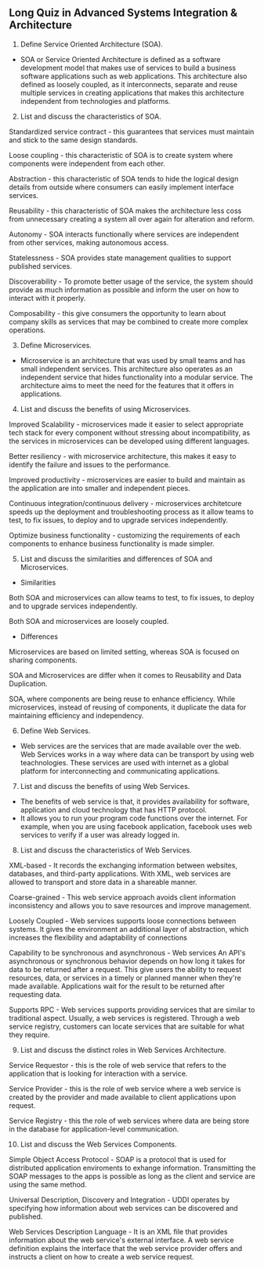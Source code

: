 ## Long Quiz in Advanced Systems Integration & Architecture
1. Define Service Oriented Architecture (SOA).

- SOA or Service Oriented Architecture is defined as a software development model that makes use of services to build a business software applications such as web applications. This architecture also defined as loosely coupled, as it interconnects, separate and reuse multiple services in creating applications that makes this architecture independent from technologies and platforms.

2. List and discuss the characteristics of SOA.

Standardized service contract - this guarantees that services must maintain and stick to the same design standards.

Loose coupling - this characteristic of SOA is to create system where components were independent from each other.

Abstraction - this characteristic of SOA tends to hide the logical design details from outside where consumers can easily implement interface services.

Reusability - this characteristic of SOA makes the architecture less coss from unnecessary creating a system all over again for alteration and reform.

Autonomy - SOA interacts functionally where services are independent from other services, making autonomous access.

Statelessness - SOA provides state management qualities to support published services.

Discoverability - To promote better usage of the service, the system should provide as much information as possible and inform the user on how to interact with it properly.

Composability - this give consumers the opportunity to learn about company skills as services that may be combined to create more complex operations.

3. Define Microservices.

- Microservice is an architecture that was used by small teams and has small independent services. This architecture also operates as an independent service that hides functionality into a modular service. The architecture aims to meet the need for the features that it offers in applications.

4. List and discuss the benefits of using Microservices.

Improved Scalability - microservices made it easier to select appropriate tech stack for every component without stressing about incompatibility, as the services in microservices can be developed using different languages.

Better resiliency - with microservice architecture, this makes it easy to identify the failure and issues to the performance. 

Improved productivity - microservices are easier to build and maintain as the application are into smaller and independent pieces. 

Continuous integration/continuous delivery - microservices architetcure speeds up the deployment and troubleshooting process as it allow teams to test, to fix issues, to deploy and to upgrade services independently.

Optimize business functionality - customizing the requirements of each components to enhance business functionality is made simpler.

5. List and discuss the similarities and differences of SOA and Microservices.

- Similarities

Both SOA and microservices can allow teams to test, to fix issues, to deploy and to upgrade services independently. 

Both SOA and microservices are loosely coupled.

- Differences

Microservices are based on limited setting, whereas SOA is focused on sharing components. 

SOA and Microservices are differ when it comes to Reusability and Data Duplication. 

SOA, where components are being reuse to enhance efficiency. While microservices, instead of reusing of components, it duplicate the data for maintaining efficiency and independency.

6. Define Web Services.

- Web services are the services that are made available over the web. Web Services works in a way where data can be transport by using web teachnologies. These services are used with internet as a global platform for interconnecting and communicating applications. 

7. List and discuss the benefits of using Web Services.

- The benefits of web service is that, it provides availability for software, application and cloud technology that has HTTP protocol.
- It allows you to run your program code functions over the internet. For example, when you are using facebook application, facebook uses web services to verify if a user was already logged in.

8. List and discuss the characteristics of Web Services.

XML-based - It records the exchanging information between websites, databases, and third-party applications. With XML, web services are allowed to transport and store data in a shareable manner. 

Coarse-grained - This web service approach avoids client information inconsistency and allows you to save resources and improve management.

Loosely Coupled - Web services supports loose connections between systems. It gives the environment an additional layer of abstraction, which increases the flexibility and adaptability of connections

Capability to be synchronous and asynchronous - Web services An API's asynchronous or synchronous behavior depends on how long it takes for data to be returned after a request. This give users the ability to request resources, data, or services in a timely or planned manner when they're made available. Applications wait for the result to be returned after requesting data.

Supports RPC - Web services supports providing services that are similar to traditional aspect. Usually, a web services is registered. Through a web service registry, customers can locate services that are suitable for what they require.

9. List and discuss the distinct roles in Web Services Architecture.

Service Requestor - this is the role of web service that refers to the application that is looking for interaction with a service.

Service Provider - this is the role of web service where a web service is created by the provider and made available to client applications upon request.

Service Registry - this the role of web services where data are being store in the database for application-level communication.

10. List and discuss the Web Services Components.

Simple Object Access Protocol - SOAP is a protocol that is used for distributed application enviroments to exhange information. Transmitting the SOAP messages to the apps is  possible as long as the client and service are using the same method.

Universal Description, Discovery and Integration - UDDI operates by specifying how information about web services can be discovered and published.

Web Services Description Language - It is an XML file that provides information about the web service's external interface. A web service definition explains the interface that the web service provider offers and instructs a client on how to create a web service request.




